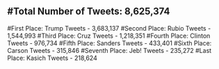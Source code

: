#Total Number of Tweets: 8,625,374 
---
#First Place: Trump Tweets - 3,683,137
#Second Place: Rubio Tweets - 1,544,993
#Third Place: Cruz Tweets - 1,218,351
#Fourth Place: Clinton Tweets - 976,734
#Fifth Place: Sanders Tweets - 433,401
#Sixth Place: Carson Tweets - 315,846
#Seventh Place: Jeb! Tweets - 235,272
#Last Place: Kasich Tweets - 218,624
